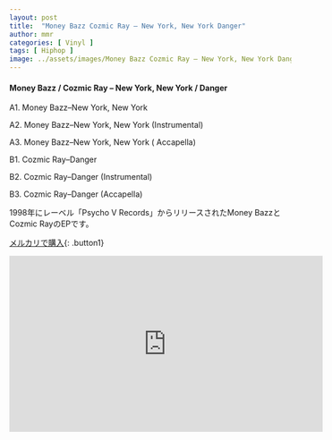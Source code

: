 ```yaml
---
layout: post
title:  "Money Bazz Cozmic Ray – New York, New York Danger"
author: mmr
categories: [ Vinyl ]
tags: [ Hiphop ]
image: ../assets/images/Money Bazz Cozmic Ray – New York, New York Danger.jpg
---
```


#### Money Bazz / Cozmic Ray – New York, New York / Danger

A1. Money Bazz–New York, New York

A2. Money Bazz–New York, New York (Instrumental)

A3. Money Bazz–New York, New York ( Accapella)

B1. Cozmic Ray–Danger

B2. Cozmic Ray–Danger (Instrumental)

B3. Cozmic Ray–Danger (Accapella)

1998年にレーベル「Psycho V Records」からリリースされたMoney BazzとCozmic RayのEPです。

[メルカリで購入](https://jp.mercari.com/item/m18868269557?afid=6142608987){: .button1}


<iframe width="560" height="315" src="https://www.youtube.com/embed/htETEO_4MlI?si=AGvlJ0UYsGVr_C0i" title="YouTube video player" frameborder="0" allow="accelerometer; autoplay; clipboard-write; encrypted-media; gyroscope; picture-in-picture; web-share" referrerpolicy="strict-origin-when-cross-origin" allowfullscreen></iframe>